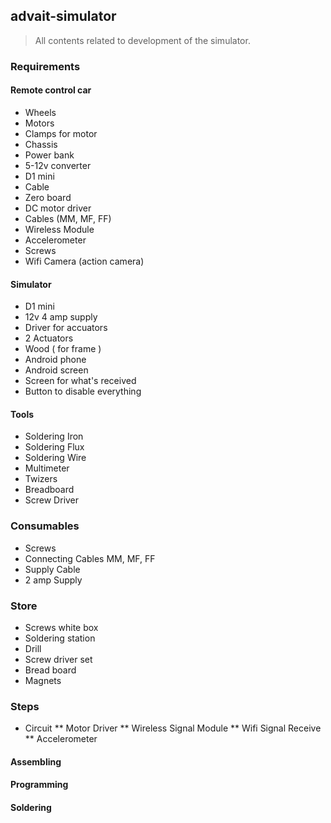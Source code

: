 ## advait-simulator
> All contents related to development of the simulator.

### Requirements
#### Remote control car
* Wheels
* Motors
* Clamps for motor
* Chassis
* Power bank
* 5-12v converter
* D1 mini
* Cable
* Zero board
* DC motor driver
* Cables (MM, MF, FF)
* Wireless Module
* Accelerometer
* Screws 
* Wifi Camera (action camera)

#### Simulator
* D1 mini
* 12v 4 amp supply
* Driver for accuators
* 2 Actuators
* Wood ( for frame )
* Android phone
* Android screen
* Screen for what's received
* Button to disable everything

#### Tools
* Soldering Iron
* Soldering Flux
* Soldering Wire
* Multimeter
* Twizers
* Breadboard
* Screw Driver

### Consumables
* Screws
* Connecting Cables MM, MF, FF
* Supply Cable
* 2 amp Supply

### Store
* Screws white box
* Soldering station
* Drill
* Screw driver set
* Bread board
* Magnets

### Steps
* Circuit
**  Motor Driver
**  Wireless Signal Module
**  Wifi Signal Receive
**  Accelerometer

#### Assembling
#### Programming
#### Soldering


####
